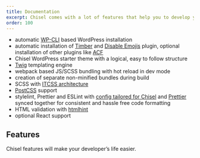 ```yaml
---
title: Documentation
excerpt: Chisel comes with a lot of features that help you to develop your project faster and with higher quality.
order: 100
---
```


- automatic [WP-CLI](https://wp-cli.org/) based WordPress installation
- automatic installation of [Timber](https://upstatement.com/timber/) and [Disable Emojis](https://wordpress.org/plugins/disable-emojis/) plugin, optional installation of other plugins like [ACF](https://www.advancedcustomfields.com/)
- Chisel WordPress starter theme with a logical, easy to follow structure
- [Twig](https://twig.sensiolabs.org/) templating engine
- webpack based JS/SCSS bundling with hot reload in dev mode
- creation of separate non-minified bundles during build
- SCSS with [ITCSS architecture](https://www.xfive.co/blog/itcss-scalable-maintainable-css-architecture/)
- [PostCSS](https://postcss.org/) support
- stylelint, Prettier and ESLint with [config tailored for Chisel](https://github.com/xfiveco/eslint-config-chisel) and [Prettier](https://prettier.io/) synced together for consistent and hassle free code formatting
- HTML validation with [htmlhint](https://github.com/bezoerb/gulp-htmlhint)
- optional React support


## Features
Chisel features will make your developer’s life easier.

